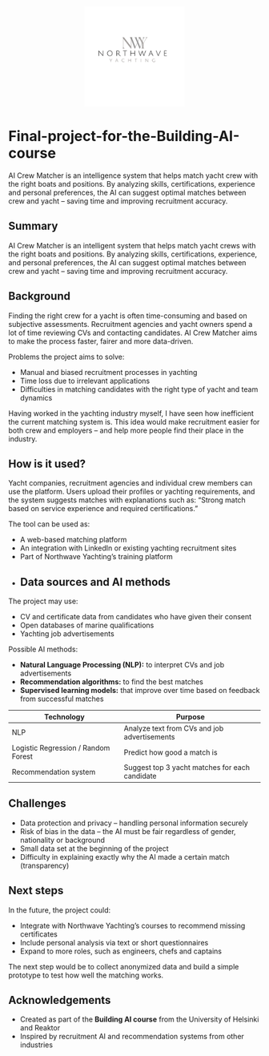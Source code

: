 <p align="center">
  <img src="Northwave%20Yachting%20Logo%20copy%202.png" width="200">
</p>

# Final-project-for-the-Building-AI-course
AI Crew Matcher is an intelligence system that helps match yacht crew with the right boats and positions.  By analyzing skills, certifications, experience and personal preferences, the AI ​​can suggest optimal matches between crew and yacht – saving time and improving recruitment accuracy.

## Summary
AI Crew Matcher is an intelligent system that helps match yacht crews with the right boats and positions. 
By analyzing skills, certifications, experience, and personal preferences, the AI ​​can suggest optimal matches 
between crew and yacht – saving time and improving recruitment accuracy.

## Background
Finding the right crew for a yacht is often time-consuming and based on subjective assessments. 
Recruitment agencies and yacht owners spend a lot of time reviewing CVs and contacting candidates. 
AI Crew Matcher aims to make the process faster, fairer and more data-driven.
 
Problems the project aims to solve:
* Manual and biased recruitment processes in yachting
* Time loss due to irrelevant applications
* Difficulties in matching candidates with the right type of yacht and team dynamics

Having worked in the yachting industry myself, I have seen how inefficient the current matching system is. 
This idea would make recruitment easier for both crew and employers – and help more people find their place in the industry.

## How is it used?
Yacht companies, recruitment agencies and individual crew members can use the platform. 
Users upload their profiles or yachting requirements, and the system suggests matches with explanations such as: 
“Strong match based on service experience and required certifications.”

The tool can be used as:
* A web-based matching platform 
* An integration with LinkedIn or existing yachting recruitment sites 
* Part of Northwave Yachting’s training platform
* ## Data sources and AI methods
The project may use:
* CV and certificate data from candidates who have given their consent 
* Open databases of marine qualifications 
* Yachting job advertisements

Possible AI methods:
* **Natural Language Processing (NLP):** to interpret CVs and job advertisements 
* **Recommendation algorithms:** to find the best matches 
* **Supervised learning models:** that improve over time based on feedback from successful matches 

| Technology | Purpose |
| ------- | ------ |
| NLP | Analyze text from CVs and job advertisements |
| Logistic Regression / Random Forest | Predict how good a match is |
| Recommendation system | Suggest top 3 yacht matches for each candidate |

## Challenges
* Data protection and privacy – handling personal information securely 
* Risk of bias in the data – the AI ​​must be fair regardless of gender, nationality or background 
* Small data set at the beginning of the project 
* Difficulty in explaining exactly why the AI ​​made a certain match (transparency)

## Next steps
In the future, the project could:
* Integrate with Northwave Yachting’s courses to recommend missing certificates 
* Include personal analysis via text or short questionnaires 
* Expand to more roles, such as engineers, chefs and captains 

The next step would be to collect anonymized data and build a simple prototype to test how well the matching works.

## Acknowledgements
* Created as part of the **Building AI course** from the University of Helsinki and Reaktor 
* Inspired by recruitment AI and recommendation systems from other industries
